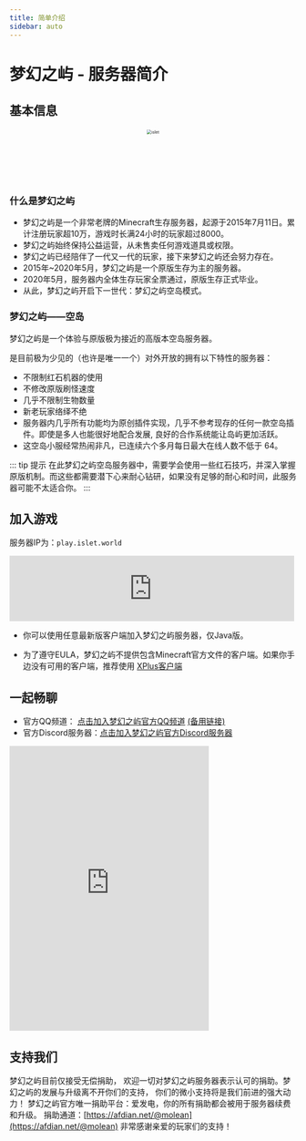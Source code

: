 ```yaml
---
title: 简单介绍
sidebar: auto
---
```


# 梦幻之屿 - 服务器简介


## 基本信息


<center>
<div style="margin: 20px 0px">
  <img :src="$withBase('/assets/img/island_b.png')" alt="islet" style="zoom:50%;" />
</div>
<div style="margin: 20px 0px">
  <img :src="$withBase('/assets/img/logo.svg')" height="60px"/>
</div>
</center>

### 什么是梦幻之屿

- 梦幻之屿是一个非常老牌的Minecraft生存服务器，起源于2015年7月11日。累计注册玩家超10万，游戏时长满24小时的玩家超过8000。
- 梦幻之屿始终保持公益运营，从未售卖任何游戏道具或权限。
- 梦幻之屿已经陪伴了一代又一代的玩家，接下来梦幻之屿还会努力存在。
- 2015年~2020年5月，梦幻之屿是一个原版生存为主的服务器。
- 2020年5月，服务器内全体生存玩家全票通过，原版生存正式毕业。
- 从此，梦幻之屿开启下一世代：梦幻之屿空岛模式。

### 梦幻之屿——空岛

梦幻之屿是一个体验与原版极为接近的高版本空岛服务器。

是目前极为少见的（也许是唯一一个）对外开放的拥有以下特性的服务器：
- 不限制红石机器的使用
- 不修改原版刷怪速度
- 几乎不限制生物数量
- 新老玩家络绎不绝
- 服务器内几乎所有功能均为原创插件实现，几乎不参考现存的任何一款空岛插件。即使是多人也能很好地配合发展, 良好的合作系统能让岛屿更加活跃。
- 这空岛小服经常热闹非凡，已连续六个多月每日最大在线人数不低于 64。

::: tip 提示
在此梦幻之屿空岛服务器中，需要学会使用一些红石技巧，并深入掌握原版机制。而这些都需要潜下心来耐心钻研，如果没有足够的耐心和时间，此服务器可能不太适合你。
:::

## 加入游戏

服务器IP为：`play.islet.world`

<iframe style="width:500px;height:115px;max-width:100%;border:none;display:block;" src="https://namemc.com/server/play.molean.com/embed" width="728" height="89"></iframe>

- 你可以使用任意最新版客户端加入梦幻之屿服务器，仅Java版。

<!-- :::tip 提示
此服务器需要使用正版账号才能正常游戏。
如果你需要开设小号，请使用以#开头的ID，例如"#Molean"。以#开头的ID类似于普通账号，但不设正版验证，可直接进服注册。
::: -->

- 为了遵守EULA，梦幻之屿不提供包含Minecraft官方文件的客户端。如果你手边没有可用的客户端，推荐使用 [XPlus客户端](https://beta.mcbbs.net/resource/modpack/eerqnkj3/releases)

## 一起畅聊
- 官方QQ频道：
[点击加入梦幻之屿官方QQ频道](https://pd.qq.com/s/4bmonb)
[(备用链接)](https://qunpro.islet.world)
- 官方Discord服务器：[点击加入梦幻之屿官方Discord服务器](https://discord.gg/9JdBWfEZTd)
<iframe src="https://discord.com/widget?id=867724524862177340&theme=dark" width="350" height="500" allowtransparency="true" frameborder="0" sandbox="allow-popups allow-popups-to-escape-sandbox allow-same-origin allow-scripts"></iframe>


## 支持我们

梦幻之屿目前仅接受无偿捐助， 欢迎一切对梦幻之屿服务器表示认可的捐助。梦幻之屿的发展与升级离不开你们的支持， 你们的微小支持将是我们前进的强大动力！
梦幻之屿官方唯一捐助平台：爱发电，你的所有捐助都会被用于服务器续费和升级。
捐助通道：[https://afdian.net/@molean](https://afdian.net/@molean)
非常感谢亲爱的玩家们的支持！



